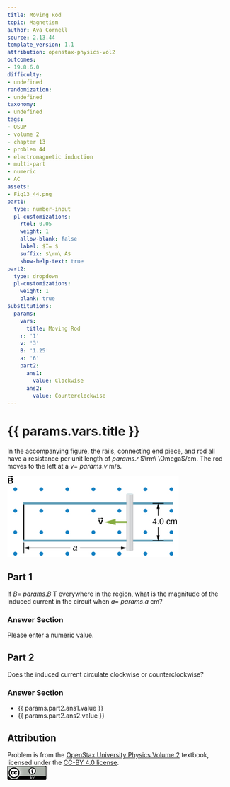 ```yaml
---
title: Moving Rod
topic: Magnetism
author: Ava Cornell
source: 2.13.44
template_version: 1.1
attribution: openstax-physics-vol2
outcomes:
- 19.8.6.0
difficulty:
- undefined
randomization:
- undefined
taxonomy:
- undefined
tags:
- OSUP
- volume 2
- chapter 13
- problem 44
- electromagnetic induction
- multi-part
- numeric
- AC
assets:
- Fig13_44.png
part1:
  type: number-input
  pl-customizations:
    rtol: 0.05
    weight: 1
    allow-blank: false
    label: $I= $
    suffix: $\rm\ A$
    show-help-text: true
part2:
  type: dropdown
  pl-customizations:
    weight: 1
    blank: true
substitutions:
  params:
    vars:
      title: Moving Rod
    r: '1'
    v: '3'
    B: '1.25'
    a: '6'
    part2:
      ans1:
        value: Clockwise
      ans2:
        value: Counterclockwise
---
```

# {{ params.vars.title }}
In the accompanying figure, the rails, connecting end piece, and rod all have a resistance per unit length of ${{params.r }}$ $\rm\ \Omega$$/$$\textrm{cm}$. The rod moves to the left at a $v=$ ${{params.v }} \textrm{ m/s}$.

<img src="Fig13_44.png">

## Part 1

If $B=$ ${{params.B }} \textrm{ T}$ everywhere in the region, what is the magnitude of the induced current in the circuit when $a=$ ${{params.a }} \textrm{ cm}$?

### Answer Section

Please enter a numeric value.

## Part 2

Does the induced current circulate clockwise or counterclockwise?

### Answer Section

- {{ params.part2.ans1.value }}
- {{ params.part2.ans2.value }}

## Attribution

Problem is from the [OpenStax University Physics Volume 2](https://openstax.org/details/books/university-physics-volume-2) textbook, licensed under the [CC-BY 4.0 license](https://creativecommons.org/licenses/by/4.0/).<br>![Image representing the Creative Commons 4.0 BY license.](https://raw.githubusercontent.com/firasm/bits/master/by.png)